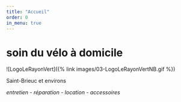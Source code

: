 ```yaml
---
title: "Accueil"
order: 0
in_menu: true
---
```

# soin du vélo à domicile

![LogoLeRayonVert]({% link images/03-LogoLeRayonVertNB.gif %})

Saint-Brieuc et environs

_entretien - réparation - location - accessoires_ 